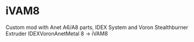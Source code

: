 # iVAM8
Custom mod with Anet A6/A8 parts, IDEX System and Voron Stealthburner Extruder IDEXVoronAnetMetal 8 -> iVAM8
